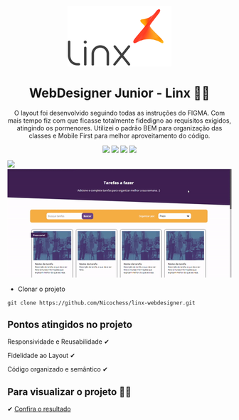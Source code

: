 <p align='center'><img src='./imgs/linxLogo.png'></p>  


<h1 align='center'>WebDesigner Junior - Linx 🐱‍🏍</h1>  

<p align='center'>O layout foi desenvolvido seguindo todas as instruções do FIGMA. Com mais tempo fiz com que ficasse totalmente fidedigno ao requisitos exigidos, atingindo os pormenores. Utilizei o padrão BEM para organização das classes e Mobile First para melhor aproveitamento do código.</p> 
<p align='center'>
 <img src='https://img.shields.io/badge/HTML5-E34F26?style=for-the-badge&logo=html5&logoColor=white'>
 <img src='https://img.shields.io/badge/Sass-CC6699?style=for-the-badge&logo=sass&logoColor=white'>
 <img src='https://img.shields.io/badge/CSS3-1572B6?style=for-the-badge&logo=css3&logoColor=white'>
 <img src='https://img.shields.io/badge/Figma-F24E1E?style=for-the-badge&logo=figma&logoColor=white'>
</p>
<p align='center'>
 <p align='left'><img src='./imgs/mobileLayout.gif' width='165px'> <img src='./imgs/desktopLayout.gif' width='600px'></p>
 </p>  


 - Clonar o projeto
```
git clone https://github.com/Nicochess/linx-webdesigner.git
```

<h2>Pontos atingidos no projeto</h2>
<p> Responsividade e Reusabilidade ✔</p>
<p> Fidelidade ao Layout ✔</p>
<p> Código organizado e semântico ✔</p>

<h2>Para visualizar o projeto 🐱‍💻</h2>
<p> ✔ <a href='https://nicochess.github.io/linx-webdesigner/'>Confira o resultado</a></p>
